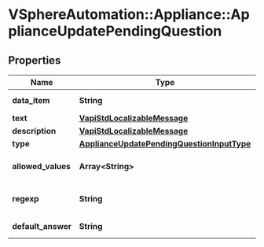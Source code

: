 # VSphereAutomation::Appliance::ApplianceUpdatePendingQuestion

## Properties
Name | Type | Description | Notes
------------ | ------------- | ------------- | -------------
**data_item** | **String** | ID of the data item | [optional] 
**text** | [**VapiStdLocalizableMessage**](VapiStdLocalizableMessage.md) |  | [optional] 
**description** | [**VapiStdLocalizableMessage**](VapiStdLocalizableMessage.md) |  | [optional] 
**type** | [**ApplianceUpdatePendingQuestionInputType**](ApplianceUpdatePendingQuestionInputType.md) |  | [optional] 
**allowed_values** | **Array&lt;String&gt;** | List of allowed values | [optional] 
**regexp** | **String** | Regexp to validate the input | [optional] 
**default_answer** | **String** | Default answer | [optional] 


